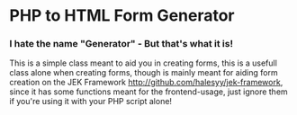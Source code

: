 # PHP to HTML Form Generator
### I hate the name "Generator" - But that's what it is!

This is a simple class meant to aid you in creating forms, this is a usefull class alone when creating forms, though is mainly meant for aiding form creation on the JEK Framework http://github.com/halesyy/jek-framework, since it has some functions meant for the frontend-usage, just ignore them if you're using it with your PHP script alone!
